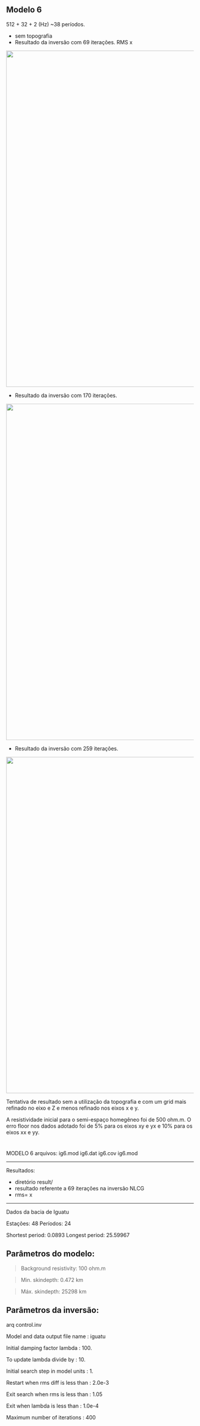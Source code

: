 ## Modelo 6
512 + 32 + 2 (Hz)
~38 períodos.
* sem topografia
* Resultado da inversão com 69 iterações. 
RMS x

<img src='https://github.com/arturbenevides/MSc_Geophysics/blob/master/ModEM/ig6_48it.bmp' width=900>

* Resultado da inversão com 170 iterações.

<img src='https://github.com/arturbenevides/MSc_Geophysics/blob/master/ModEM/ig6_170it.bmp' width=900>

* Resultado da inversão com 259 iterações.
<img src='https://github.com/arturbenevides/MSc_Geophysics/blob/master/ModEM/ig6_259it.bmp' width=900>

Tentativa de resultado sem a utilização da topografia e com um grid mais refinado no eixo e Z e menos refinado nos eixos x e y.

A resistividade  inicial para o semi-espaço homegêneo foi de 500 ohm.m.
O erro floor nos dados adotado foi de 5% para os eixos xy e yx e 10% para os eixos xx e yy.


#
MODELO 6
arquivos:
ig6.mod
ig6.dat
ig6.cov
ig6.mod

__________________________________________________
Resultados: 
* diretório result/
* resultado referente a 69 iterações na inversão NLCG
* rms=  x
__________________________________________________
Dados da bacia de Iguatu

Estações: 48
Períodos: 24

Shortest period: 0.0893
Longest period: 25.59967

## Parâmetros do modelo:

> Background resistivity: 100 ohm.m

> Min. skindepth: 0.472 km

> Máx. skindepth: 25298 km

## Parâmetros da inversão:

arq control.inv

Model and data output file name    : iguatu

Initial damping factor lambda      : 100.

To update lambda divide by         : 10.

Initial search step in model units : 1.

Restart when rms diff is less than : 2.0e-3

Exit search when rms is less than  : 1.05

Exit when lambda is less than      : 1.0e-4

Maximum number of iterations       : 400
